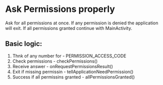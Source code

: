# Ask Permissions properly

Ask for all permissions at once. If any permission is denied the application will exit. If all permissions granted continue with MainActivity.

## Basic logic:
1. Thnk of any number for - PERMISSION_ACCESS_CODE
2. Check permissions - checkPermissions()
3. Receive answer     - onRequestPermissionsResult()
4. Exit if missing permissin - tellApplicationNeedPermission()
5. Success if all permissins granted - allPermissionsGranted()
